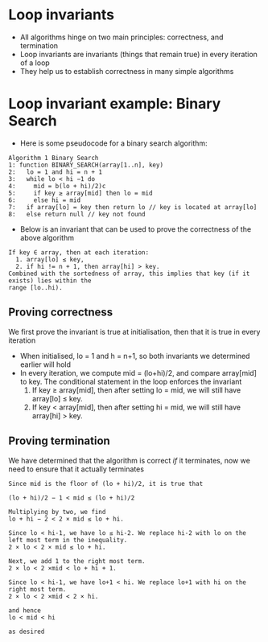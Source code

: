# Loop invariants
- All algorithms hinge on two main principles: correctness, and termination
- Loop invariants are invariants (things that remain true) in every iteration of a loop
- They help us to establish correctness in many simple algorithms

# Loop invariant example: Binary Search
- Here is some pseudocode for a binary search algorithm:
```
Algorithm 1 Binary Search
1: function BINARY_SEARCH(array[1..n], key)
2:   lo = 1 and hi = n + 1
3:   while lo < hi −1 do
4:     mid = b(lo + hi)/2)c
5:     if key ≥ array[mid] then lo = mid
6:     else hi = mid
7:   if array[lo] = key then return lo // key is located at array[lo]
8:   else return null // key not found
```
- Below is an invariant that can be used to prove the correctness of the above algorithm
```
If key ∈ array, then at each iteration:
  1. array[lo] ≤ key,
  2. if hi != n + 1, then array[hi] > key.
Combined with the sortedness of array, this implies that key (if it exists) lies within the
range [lo..hi).
```
## Proving correctness
We first prove the invariant is true at initialisation, then that it is true in every iteration
- When initialised, lo = 1 and h = n+1, so both invariants we determined earlier will hold
- In every iteration, we compute mid = (lo+hi)/2, and compare array[mid] to key. The conditional statement in the loop enforces the invariant
  1. If key ≥ array[mid], then after setting lo = mid, we will still have array[lo] ≤ key.
  2. If key < array[mid], then after setting hi = mid, we will still have array[hi] > key.

## Proving termination
We have determined that the algorithm is correct *if* it terminates, now we need to ensure that it actually terminates
```
Since mid is the floor of (lo + hi)/2, it is true that

(lo + hi)/2 − 1 < mid ≤ (lo + hi)/2

Multiplying by two, we find
lo + hi − 2 < 2 × mid ≤ lo + hi.

Since lo < hi-1, we have lo ≤ hi-2. We replace hi-2 with lo on the left most term in the inequality.
2 × lo < 2 × mid ≤ lo + hi.

Next, we add 1 to the right most term.
2 × lo < 2 ×mid < lo + hi + 1.

Since lo < hi-1, we have lo+1 < hi. We replace lo+1 with hi on the right most term.
2 × lo < 2 ×mid < 2 × hi.

and hence
lo < mid < hi

as desired
```
